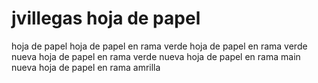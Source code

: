 # jvillegas hoja de papel 
hoja de papel 
hoja de papel en rama verde 
hoja de papel en rama verde
nueva hoja de papel en rama verde
nueva hoja de papel en rama main
nueva hoja de papel en rama amrilla
